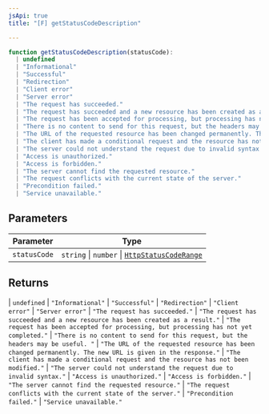 ```yaml
---
jsApi: true
title: "[F] getStatusCodeDescription"

---
```

```ts
function getStatusCodeDescription(statusCode): 
  | undefined
  | "Informational"
  | "Successful"
  | "Redirection"
  | "Client error"
  | "Server error"
  | "The request has succeeded."
  | "The request has succeeded and a new resource has been created as a result."
  | "The request has been accepted for processing, but processing has not yet completed."
  | "There is no content to send for this request, but the headers may be useful. "
  | "The URL of the requested resource has been changed permanently. The new URL is given in the response."
  | "The client has made a conditional request and the resource has not been modified."
  | "The server could not understand the request due to invalid syntax."
  | "Access is unauthorized."
  | "Access is forbidden."
  | "The server cannot find the requested resource."
  | "The request conflicts with the current state of the server."
  | "Precondition failed."
  | "Service unavailable."
```

## Parameters

| Parameter | Type |
| ------ | ------ |
| `statusCode` | `string` \| `number` \| [`HttpStatusCodeRange`](../interfaces/HttpStatusCodeRange.md) |

## Returns

  \| `undefined`
  \| `"Informational"`
  \| `"Successful"`
  \| `"Redirection"`
  \| `"Client error"`
  \| `"Server error"`
  \| `"The request has succeeded."`
  \| `"The request has succeeded and a new resource has been created as a result."`
  \| `"The request has been accepted for processing, but processing has not yet completed."`
  \| `"There is no content to send for this request, but the headers may be useful. "`
  \| `"The URL of the requested resource has been changed permanently. The new URL is given in the response."`
  \| `"The client has made a conditional request and the resource has not been modified."`
  \| `"The server could not understand the request due to invalid syntax."`
  \| `"Access is unauthorized."`
  \| `"Access is forbidden."`
  \| `"The server cannot find the requested resource."`
  \| `"The request conflicts with the current state of the server."`
  \| `"Precondition failed."`
  \| `"Service unavailable."`
